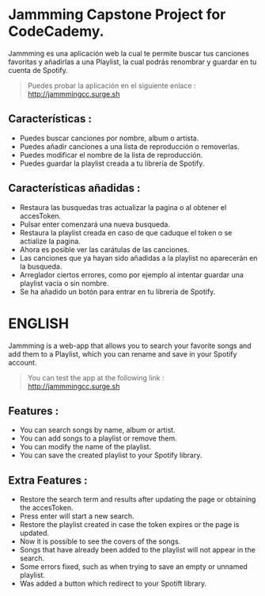 # Jammming Capstone Project for CodeCademy.

Jammming es una aplicación web la cual te permite buscar tus canciones favoritas y añadirlas a una Playlist, la cual podrás renombrar y guardar en tu cuenta de Spotify.
> Puedes probar la aplicación en el siguiente enlace : http://jammmingcc.surge.sh

## Características :
- Puedes buscar canciones por nombre, album o artista.
- Puedes añadir canciones a una lista de reproducción o removerlas.
- Puedes modificar el nombre de la lista de reproducción.
- Puedes guardar la playlist creada a tu librería de Spotify.
## Características añadidas :
- Restaura las busquedas tras actualizar la pagina o al obtener el accesToken.
- Pulsar enter comenzará una nueva busqueda.
- Restaura la playlist creada en caso de que caduque el token o se actialize la pagina.
- Ahora es posible ver las carátulas de las canciones.
- Las canciones que ya hayan sido añadidas a la playlist no aparecerán en la busqueda.
- Arreglador ciertos errores, como por ejemplo al intentar guardar una playlist vacía o sin nombre.
- Se ha añadido un botón para entrar en tu librería de Spotify.

# ENGLISH
Jammming is a web-app that allows you to search your favorite songs and add them to a Playlist, which you can rename and save in your Spotify account.
> You can test the app at the following link : http://jammmingcc.surge.sh


## Features :
- You can search songs by name, album or artist.
- You can add songs to a playlist or remove them.
- You can modify the name of the playlist.
- You can save the created playlist to your Spotify library.

## Extra Features :
- Restore the search term and results after updating the page or obtaining the accesToken.
- Press enter will start a new search.
- Restore the playlist created in case the token expires or the page is updated.
- Now it is possible to see the covers of the songs.
- Songs that have already been added to the playlist will not appear in the search.
- Some errors fixed, such as when trying to save an empty or unnamed playlist.
- Was added a button which redirect to your Spotift library.
